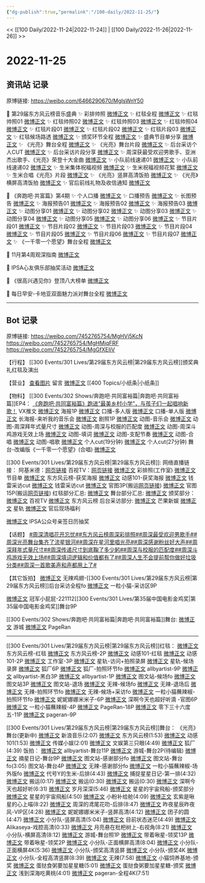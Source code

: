 ```yaml
---
{"dg-publish":true,"permalink":"/100-daily/2022-11-25/"}
---
```



<< [[100 Daily/2022-11-24\|2022-11-24]] | [[100 Daily/2022-11-26\|2022-11-26]] >>

# 2022-11-25

## 资讯站 记录

原博链接: https://weibo.com/6466290670/MgIsWnY50

💫 第29届东方风云榜音乐盛典
✨ 彩排帅照 [微博正文](https://m.weibo.cn/6466290670/4839711350463166)
✨ 红毯全程 [微博正文](https://m.weibo.cn/6466290670/4839763720806865)
✨ 红毯帅照01 [微博正文](https://m.weibo.cn/6466290670/4839769610393266)
✨ 红毯帅照02 [微博正文](https://m.weibo.cn/6466290670/4839765567081911)
✨ 红毯帅照03 [微博正文](https://m.weibo.cn/6466290670/4839764937937369)
✨ 红毯帅照04 [微博正文](https://m.weibo.cn/6466290670/4839748755528197)
✨ 红毯片段01 [微博正文](https://m.weibo.cn/6466290670/4839765234684050)
✨ 红毯片段02 [微博正文](https://m.weibo.cn/6466290670/4839737586878792)
✨ 红毯片段03 [微博正文](https://m.weibo.cn/6466290670/4839737339416151)
✨ 红毯候场路透 [微博正文](https://m.weibo.cn/6466290670/4839764602396353)
✨ 颁奖环节全程 [微博正文](https://m.weibo.cn/6466290670/4839776618284543)
✨ 盛典节目单分享 [微博正文](https://m.weibo.cn/6466290670/4839665532669745)
✨ 《光亮》舞台全程 [微博正文](https://m.weibo.cn/6466290670/4839777055282652)
✨ 《光亮》舞台片段 [微博正文](https://m.weibo.cn/6466290670/4839779529920870)
✨ 后台采访个人CUT [微博正文](https://m.weibo.cn/6466290670/4839801746626395)
✨ 后台采访片段分享 [微博正文](https://m.weibo.cn/6466290670/4839804276318216)
✨ 周深获最受欢迎男歌手、亚洲杰出歌手、《光亮》荣登十大金曲 [微博正文](https://m.weibo.cn/6466290670/4839773967750620)
✨ 小队前线速递01 [微博正文](https://m.weibo.cn/6466290670/4839728060313127)
✨ 小队前线速递02 [微博正文](https://m.weibo.cn/6466290670/4839771270287656)
✨ 生米集体祝福视频 [微博正文](https://m.weibo.cn/6466290670/4839728384059580)
✨ 生米祝福视频花絮 [微博正文](https://m.weibo.cn/6466290670/4839830276806965)
✨ 生米合唱《光亮》片段 [微博正文](https://m.weibo.cn/6466290670/4839736722591233)
✨ 《光亮》竖屏高清饭拍 [微博正文](https://m.weibo.cn/6466290670/4839829882277673)
✨ 《光亮》横屏高清饭拍 [微博正文](https://m.weibo.cn/6466290670/4839840757844264)
✨ 官后前线礼物及收信通知 [微博正文](https://m.weibo.cn/6466290670/4839635295669977)

💫 《奔跑吧·共富篇》第4期
✨ 个人口播 [微博正文](https://m.weibo.cn/6466290670/4839650366334270)
✨ 口播预告 [微博正文](https://m.weibo.cn/6466290670/4839641260496534)
✨ 长图预告 [微博正文](https://m.weibo.cn/6466290670/4839650562679522)
✨ 海报预告01 [微博正文](https://m.weibo.cn/6466290670/4839655356763973)
✨ 海报预告02 [微博正文](https://m.weibo.cn/6466290670/4839637305002673)
✨ 海报预告03 [微博正文](https://m.weibo.cn/6466290670/4839634963796694)
✨ 动图分享01 [微博正文](https://m.weibo.cn/6466290670/4839817239602196)
✨ 动图分享02 [微博正文](https://m.weibo.cn/6466290670/4839816971689347)
✨ 动图分享03 [微博正文](https://m.weibo.cn/6466290670/4839811309636643)
✨ 动图分享04 [微博正文](https://m.weibo.cn/6466290670/4839805618490575)
✨ 动图分享05 [微博正文](https://m.weibo.cn/6466290670/4839798533531571)
✨ 动图分享06 [微博正文](https://m.weibo.cn/6466290670/4839792031827218)
✨ 节目片段01 [微博正文](https://m.weibo.cn/6466290670/4839829664178549)
✨ 节目片段02 [微博正文](https://m.weibo.cn/6466290670/4839829508464302)
✨ 节目片段03 [微博正文](https://m.weibo.cn/6466290670/4839828954814240)
✨ 节目片段04 [微博正文](https://m.weibo.cn/6466290670/4839828745618745)
✨ 节目片段05 [微博正文](https://m.weibo.cn/6466290670/4839828384125489)
✨ 节目片段06 [微博正文](https://m.weibo.cn/6466290670/4839828363417237)
✨ 节目片段07 [微博正文](https://m.weibo.cn/6466290670/4839827940050780)
✨ 《一千零一个愿望》舞台全程 [微博正文](https://m.weibo.cn/6466290670/4839822751702130)

💫 11月第4周观深指南 [微博正文](https://m.weibo.cn/6466290670/4839678476288106)

💫 IPSA心友俱乐部抽奖活动 [微博正文](https://m.weibo.cn/6466290670/4839654866294092)

💫 《很高兴遇见你》登顶八大榜单 [微博正文](https://m.weibo.cn/6466290670/4839765940112081)

💫 每日早安-卡地亚双面魅力派对舞台全程 [微博正文](https://m.weibo.cn/6466290670/4839603942461333)

---
## Bot 记录

原博链接:
https://weibo.com/7452765754/MgHVj5KcN
https://weibo.com/7452765754/MgHMjqFRF
https://weibo.com/7452765754/MgGfXEIiV

【行程】
[[300 Events/301 Lives/第29届东方风云榜\|第29届东方风云榜]]颁奖典礼红毯及演出

【营业】
[查看图片](https://wx3.sinaimg.cn/large/0088n2Pggy1h8hqvjwr1mj30yi078q39.jpg) 留言 [微博正文](http://weibo.com/1736988591/MgbtR1ix7) [[400 Topics/小纸条\|小纸条]]

【物料】
[[300 Events/302 Shows/奔跑吧·共同富裕篇\|奔跑吧·共同富裕篇]]EP4：
[《奔跑吧·共同富裕篇》跑进“最美乡村小学”，与孩子们一起唱响新歌！](https://weibo.cn/sinaurl?u=https%3A%2F%2Fmp.weixin.qq.com%2Fs%2FZuUohRj3PJp712NfCu6w0w) VX推文
[微博正文](http://weibo.com/5242381821/MgD6mi0vC) 海报1P
[微博正文](https://weibo.com/5242381821/MgDcrFL8H) 口播-多人版
[微博正文](https://weibo.com/5242381821/MgDhjC0SD) 口播-单人版
[微博正文](https://weibo.com/5242381821/MgDoFEbW4) 长海报-来听我的音乐会
[微博正文](https://weibo.com/5242381821/MgDAUc5pO) 剧照1P
[微博正文](https://weibo.com/5242381821/MgGCgvEDi) 动图-音乐会
[微博正文](http://weibo.com/5242381821/MgH7GnCwL) 动图-周深拜年式量尺寸
[微博正文](https://weibo.com/5242381821/MgHjel9Tq) 动图-周深与校服的匹配度
[微博正文](http://weibo.com/5242381821/MgHohl8lS) 动图-周深斗鸡游戏无效上场
[微博正文](http://weibo.com/5242381821/MgHBTfAIo) 动图-填词
[微博正文](http://weibo.com/5242381821/MgHCUvNGk) 动图-支配节奏
[微博正文](http://weibo.com/5242381821/MgHGEaNRf) 动图-合唱
[微博正文](http://weibo.com/5242381821/MgHIJhs5y) 动图-唱歌
[微博正文](http://weibo.com/1591169702/MgHJDFoEL) 个人cut(19分钟)
[微博正文](https://m.weibo.cn/1371117067/4839820692037192) 个人cut(27分钟)
舞台-改编版《一千零一个愿望》(合唱)
[微博正文](http://weibo.com/2110705772/MgHTqCXUJ)

[[300 Events/301 Lives/第29届东方风云榜\|第29届东方风云榜]]:
网络直播链接：
阿基米德：[网页链接](https://weibo.cn/sinaurl?u=https%3A%2F%2Fm.ajmide.com%2Ftouch%2Fplugins%2Flive%2Findex.htm%3Fid%3D8315%26pp_id%3D8315)
百视TV：[网页链接](https://weibo.cn/sinaurl?u=https%3A%2F%2Fbp-share.bestv.com.cn%2Flive%2FlivePage.html%3FliveId%3D2483%26layout%3D0)
[微博正文](http://weibo.com/7478855230/MgF3BkriE) 彩排照(工作室)
[微博正文](http://weibo.com/7779932378/MgDMYiLLF) 节目单
[微博正文](http://weibo.com/7779932378/MgGLxeAHw) 东方风云榜-获奖海报
[微博正文](http://weibo.com/1738376280/MgGF35Sfz) 动感101-获奖海报
[微博正文](http://weibo.com/6056974242/MgGZkEgtq) 钱雷采访cut
[微博正文](http://weibo.com/6466290670/MgHurqvEI) 钱雷采访cut
[微博正文](http://weibo.com/3123996041/MgInE6Bpc) 官图3P(搬运[网页链接](https://weibo.cn/sinaurl?u=https%3A%2F%2Fy.camera360.com%2Fphotolive%2Fhome%3ForderId%3D202211231656384203%26channel%3Dh5%26origin%3Dqrcode))
[微博正文](http://weibo.com/1786590437/MgICehJDz) 官图15P(搬运[网页链接](https://weibo.cn/sinaurl?u=https%3A%2F%2Fy.camera360.com%2Fphotolive%2Fhome%3ForderId%3D202211231656384203%26channel%3Dh5%26origin%3Dqrcode))
红毯部分汇总:
[微博正文](https://weibo.com/7452765754/MgGfXEIiV)
舞台部分汇总:
[微博正文](https://weibo.com/7452765754/MgHMjqFRF)
颁奖部分：
[微博正文](http://weibo.com/7516842376/MgGKRkgAf) 百视TV
[微博正文](http://weibo.com/7779932378/MgGKIaIhB) 东方风云榜
后台采访部分:
[微博正文](http://weibo.com/1591169702/MgH2Oo1rV) 芒果新娱
[微博正文](http://weibo.com/6466290670/MgHqmrNPl) 星轨
[微博正文](http://weibo.com/5248300719/MgD30CqlJ) 官后现场福利

[微博正文](http://weibo.com/6466290670/MgDBsqpnC) IPSA公众号亲签日历抽奖

【话题】
[#周深清唱花开忘忧#](https://s.weibo.com/weibo?q=%23%E5%91%A8%E6%B7%B1%E6%B8%85%E5%94%B1%E8%8A%B1%E5%BC%80%E5%BF%98%E5%BF%A7%23)[#东方风云榜周深彩排照#](https://s.weibo.com/weibo?q=%23%E4%B8%9C%E6%96%B9%E9%A3%8E%E4%BA%91%E6%A6%9C%E5%91%A8%E6%B7%B1%E5%BD%A9%E6%8E%92%E7%85%A7%23)[#周深最受欢迎男歌手#](https://s.weibo.com/weibo?q=%23%E5%91%A8%E6%B7%B1%E6%9C%80%E5%8F%97%E6%AC%A2%E8%BF%8E%E7%94%B7%E6%AD%8C%E6%89%8B%23)[#周深光亮舞台集齐了流星银河#](https://s.weibo.com/weibo?q=%23%E5%91%A8%E6%B7%B1%E5%85%89%E4%BA%AE%E8%88%9E%E5%8F%B0%E9%9B%86%E9%BD%90%E4%BA%86%E6%B5%81%E6%98%9F%E9%93%B6%E6%B2%B3%23)[#周深在星河里唱光亮#](https://s.weibo.com/weibo?q=%23%E5%91%A8%E6%B7%B1%E5%9C%A8%E6%98%9F%E6%B2%B3%E9%87%8C%E5%94%B1%E5%85%89%E4%BA%AE%23)[#周深感谢粉丝好大声#](https://s.weibo.com/weibo?q=%23%E5%91%A8%E6%B7%B1%E6%84%9F%E8%B0%A2%E7%B2%89%E4%B8%9D%E5%A5%BD%E5%A4%A7%E5%A3%B0%23)[#周深拜年式量尺寸#](https://s.weibo.com/weibo?q=%23%E5%91%A8%E6%B7%B1%E6%8B%9C%E5%B9%B4%E5%BC%8F%E9%87%8F%E5%B0%BA%E5%AF%B8%23)[#周深传递尺寸到底鞠了多少躬#](https://s.weibo.com/weibo?q=%23%E5%91%A8%E6%B7%B1%E4%BC%A0%E9%80%92%E5%B0%BA%E5%AF%B8%E5%88%B0%E5%BA%95%E9%9E%A0%E4%BA%86%E5%A4%9A%E5%B0%91%E8%BA%AC%23)[#周深与校服的匹配度#](https://s.weibo.com/weibo?q=%23%E5%91%A8%E6%B7%B1%E4%B8%8E%E6%A0%A1%E6%9C%8D%E7%9A%84%E5%8C%B9%E9%85%8D%E5%BA%A6%23)[#周深斗鸡游戏无效上场#](https://s.weibo.com/weibo?q=%23%E5%91%A8%E6%B7%B1%E6%96%97%E9%B8%A1%E6%B8%B8%E6%88%8F%E6%97%A0%E6%95%88%E4%B8%8A%E5%9C%BA%23)[#周深填词逻辑和价值都有了#](https://s.weibo.com/weibo?q=%23%E5%91%A8%E6%B7%B1%E5%A1%AB%E8%AF%8D%E9%80%BB%E8%BE%91%E5%92%8C%E4%BB%B7%E5%80%BC%E9%83%BD%E6%9C%89%E4%BA%86%23)[#周深人生不会提前帮你做好垃圾分类#](https://s.weibo.com/weibo?q=%23%E5%91%A8%E6%B7%B1%E4%BA%BA%E7%94%9F%E4%B8%8D%E4%BC%9A%E6%8F%90%E5%89%8D%E5%B8%AE%E4%BD%A0%E5%81%9A%E5%A5%BD%E5%9E%83%E5%9C%BE%E5%88%86%E7%B1%BB%23)[#周深一首歌美声和声都用上了#](https://s.weibo.com/weibo?q=%23%E5%91%A8%E6%B7%B1%E4%B8%80%E9%A6%96%E6%AD%8C%E7%BE%8E%E5%A3%B0%E5%92%8C%E5%A3%B0%E9%83%BD%E7%94%A8%E4%B8%8A%E4%BA%86%23)

【其它饭拍】
[微博正文](http://weibo.com/7495641082/MgI2U3iTK) 无辣鸡翅-[[300 Events/301 Lives/第29届东方风云榜\|第29届东方风云榜]]后台采访全程fo
[微博正文](https://m.weibo.cn/1824010843/4840025705157034) 一粒小猫-采访区9P

[微博正文](http://weibo.com/2007449807/MgCzF0jaI) 冠军小屁屁-221112[[300 Events/301 Lives/第35届中国电影金鸡奖\|第35届中国电影金鸡奖]]舞台9P

[[300 Events/302 Shows/奔跑吧·共同富裕篇\|奔跑吧·共同富裕篇]]舞台:
[微博正文](http://weibo.com/1801743981/MgHCXFdB1) 游城
[微博正文](https://m.weibo.cn/7633014126/4839817509339737) PageRan

---

[[300 Events/301 Lives/第29届东方风云榜\|第29届东方风云榜]]红毯：
[微博正文](https://weibo.com/7779932378/MgFJu9LRW) 东方风云榜-红毯
[微博正文](http://weibo.com/7779932378/MgG2svXsX) 东方风云榜-2P
[微博正文](http://weibo.com/1738376280/MgFJbxKXN) 动感101-红毯
[微博正文](http://weibo.com/1738376280/MgG1liUVO) 动感101-2P
[微博正文](https://m.weibo.cn/7478855230/4839767344157733) 工作室-3P
[微博正文](https://m.weibo.cn/6466290670/4839763720806865) 星轨-访问+拍照录屏
[微博正文](https://m.weibo.cn/6466290670/4839764602396353) 星轨-候场录屏
[微博正文](http://weibo.com/6525010965/MgFHifgvH) 狐厂6P
[微博正文](http://weibo.com/6525010965/MgFMr5tSV) 狐厂-拍照环节fo
[微博正文](http://weibo.com/6873250805/MgFJty9fy) allbyartist-9P
[微博正文](http://weibo.com/6873250805/MgG5wrDHi) allbyartist-黑白3P
[微博正文](https://m.weibo.cn/6873250805/4839757979322251) allbyartist-1P
[微博正文](http://weibo.com/6987697229/MgFHkzPfb) 图文站-候场fo
[微博正文](http://weibo.com/6987697229/MgFN159A6) 图文站3P
[微博正文](http://weibo.com/6987697229/MgFVY1fnX) 图文站-退场
[微博正文](http://weibo.com/7495641082/MgFN1lEOP) 无辣-候场fo
[微博正文](http://weibo.com/7495641082/MgFM4kcAG) 无辣-退场后
[微博正文](http://weibo.com/7495641082/MgFRyrWNG) 无辣-拍照环节fo
[微博正文](https://m.weibo.cn/7495641082/4839766446837862) 无辣-候场+采访fo
[微博正文](http://weibo.com/1824010843/MgFUnEl8c) 一粒小猫蘸辣椒-拍照环节fo
[微博正文](http://weibo.com/1848110183/MgFXr0QGL) 妮妮娜娜米米子-6P
[微博正文](http://weibo.com/3123996041/MgFMLsEVB) 深啊今天也超好听滴 -官图6P
[微博正文](https://m.weibo.cn/1824010843/4839761992485203) 一粒小猫蘸辣椒-4P
[微博正文](https://m.weibo.cn/7633014126/4839767294348746) PageRan-18P
[微博正文](https://m.weibo.cn/2680872201/4839938812022655) 零下三十六度五-11P
[微博正文](https://m.weibo.cn/7633014126/4840100162962252) pageran-9P

[[300 Events/301 Lives/第29届东方风云榜\|第29届东方风云榜]]舞台：
《光亮》舞台(更新中)
[微博正文](http://weibo.com/1266269835/MgGJKukgI) 新浪音乐(2:07)
[微博正文](http://weibo.com/7779932378/MgGNh70NX) 东方风云榜(1:53)
[微博正文](https://m.weibo.cn/1738376280/4839777419665375) 动感101(1:53)
[微博正文](http://weibo.com/2116890350/MgGHcB9Q9) 传媒小娱(2:01)
[微博正文](http://weibo.com/1371117067/MgGEUtlHo) 文娱第三只眼(4:49)
[微博正文](https://m.weibo.cn/6525010965/4839774605807597) 狐厂(4:39)
饭拍：
[微博正文](http://weibo.com/6873250805/MgGOVoE1Z) allbyartist-舞台11P
[微博正文](http://weibo.com/1801743981/MgGQQ9NXe) 游城-舞台2P(待编辑)
[微博正文](http://weibo.com/6859101100/MgGUgyTUl) 摘星日记-舞台9P
[微博正文](http://weibo.com/6987697229/MgGU1grMG) 图文站-感谢部分fo
[微博正文](http://weibo.com/6987697229/MgHFcBtvX) 图文站-舞台fo(3:05)
[](https://m.weibo.cn/6987697229/4839820578793700) 图文站-舞台4P
[微博正文](http://weibo.com/7495641082/MgGQLFptk) 无辣-感谢部分fo
[微博正文](http://weibo.com/1824010843/MgGMxDKe9) 一粒小猫蘸辣椒-场外版fo
[微博正文](http://weibo.com/7394158235/MgGUpbtP7) 代号Y的生米-后排(4:43)
[微博正文](http://weibo.com/6334522451/MgHdF11yA) 捕捉星星日记-第一排(4:32)
[微博正文](http://weibo.com/6433509682/MgGSukN75) 搬运(0:17)
[微博正文](http://weibo.com/6433509682/MgGUL5Iwa) 搬运(0:30)
[微博正文](http://weibo.com/5122158435/MgHfuqMn6) 搬运(0:30)
[微博正文](http://weibo.com/3123996041/MgI1iaFKF) 深啊今天也超好听(6:31)
[微博正文](http://weibo.com/1600184310/MgGNLuLEm) 岁月深深(5:46)
[微博正文](http://weibo.com/7684559488/MgGYX6z6Q) 星星的宇宙飛船-颁奖部分
[微博正文](http://weibo.com/7684559488/MgGTK9iwn) 星星的宇宙飛船(4:50)
[微博正文](https://weibo.com/7076979761/MgHa8jWe1) 小粉补给舱(4:09)
[微博正文](http://weibo.com/6508489391/MgHcfuGyF) 玄紫是啾星的心上喵(8:22)
[微博正文](http://weibo.com/1687379382/MgHhUv6Pv) 周深的鸢尾花叻-后排(8:47)
[微博正文](http://weibo.com/5801867386/MgHmSFP0w) 昨夜星辰昨夜风-VIP区(4:28)
[微博正文](http://weibo.com/1848110183/MgHscbz1p) 妮妮娜娜米米子-竖屏高清(4:12)
[微博正文](http://weibo.com/1470626542/MgHYOfMwO) 团子的圆(4:47)
[微博正文](http://weibo.com/5516625428/MgH9ABxr6) 小分队-竖屏高清(5:04)
[微博正文](https://weibo.com/1774358264/MgHT8zghU) 目前状态迷茫(4:49)
[微博正文](http://weibo.com/1415574355/MgHw2D5da) Alikaseya-戏腔高清(0:33)
[微博正文](http://weibo.com/6626954479/MgIgss61O) 月亮悬在枇杷树上-右视角(8:21)
[微博正文](http://weibo.com/5516625428/MgIhSdSm1) 小分队-横屏高清(8:12)
[微博正文](http://weibo.com/1801743981/MgInfvx3O) 游城-舞台照1P
[微博正文](http://weibo.com/3246571812/MgM9K37Bq) 带着啾星-领奖13P
[微博正文](http://weibo.com/3246571812/MgISx8iwE) 带着啾星-领奖2P
[微博正文](http://weibo.com/5516625428/MgLYihNN4) 小分队-正面横屏高清(8:04)
[微博正文](http://weibo.com/5516625428/MgITXcNh5) 小分队-正面横屏4K(5:36)
[微博正文](http://weibo.com/5516625428/MgJJwtozF) 小分队-颁奖高清竖屏
[微博正文](http://weibo.com/5516625428/MgIVUlNsl) 小分队-颁奖4K
[微博正文](https://m.weibo.cn/5516625428/4839999193748979) 小分队-全程高清竖屏(8:39)
[微博正文](http://weibo.com/7495641082/MgJqWkWSe) 无辣(7:58)
[微博正文](http://weibo.com/6027636038/MgIThwKc2) 小猫饲养基地-颁奖
[微博正文](http://weibo.com/6048634807/MgJAf6Rfm) 蛋挞食粥要加星星糖(5:01)
[微博正文](http://weibo.com/6048634807/MgIjplBjs) 蛋挞食粥要加星星糖-颁奖
[微博正文](http://weibo.com/7382894163/MgKw9DanZ) 浅到深海吃黄桃(4:01)
[微博正文](http://weibo.com/7633014126/MgMt6mvjY) pageran-全程4K(7:51)
